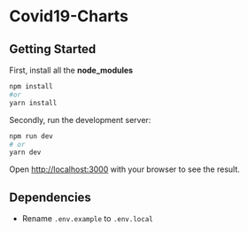 # Covid19-Charts

## Getting Started

First, install all the __node_modules__

```bash
npm install
#or
yarn install
```

Secondly, run the development server:

```bash
npm run dev
# or
yarn dev
```

Open [http://localhost:3000](http://localhost:3000) with your browser to see the result.

## Dependencies

- Rename `.env.example` to `.env.local`
